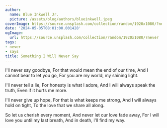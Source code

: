 ```yaml
---
author:
  name: Blue Inkwell Jr.
  picture: /assets/blog/authors/blueinkwell.jpeg
coverImage: https://source.unsplash.com/collection/random/1920x1080/?never
date: '2024-05-05T08:01:00.001428'
ogImage:
  url: https://source.unsplash.com/collection/random/1920x1080/?never
tags:
- never
- says
title: Something I Will Never Say
---
```


I'll never say goodbye,
For that would mean the end of our time,
And I cannot bear to let you go,
For you are my world, my shining light.

I'll never tell a lie,
For honesty is what I adore,
And I will always speak the truth,
Even if it hurts me more.

I'll never give up hope,
For that is what keeps me strong,
And I will always hold on tight,
To the love that we share all along.

So let us cherish every moment,
And never let our love fade away,
For I will love you until my last breath,
And in death, I'll find my way.